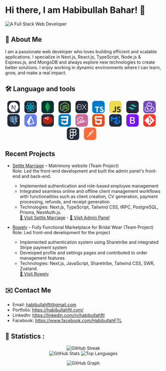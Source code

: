 # Hi there, I am Habibullah Bahar! 👋
![A Full Stack Web Developer](https://www.habibullahftl.com/images/github-cover.jpg)



## 🚀 About Me
I am a passionate web developer who loves building efficient and scalable applications. I specialize in Next.js, React.js, TypeScript, Node.js & Express.js, and MongoDB and always explore new technologies to create better solutions. I enjoy working in dynamic environments where I can learn, grow, and make a real impact.


## 🛠 Language and tools

<div align="center">
  <img src="https://github.com/tandpfun/skill-icons/raw/main/icons/NextJS-Dark.svg" height="40" alt="nextjs logo"  />
  <img width="7" />
  <img src="https://github.com/tandpfun/skill-icons/raw/main/icons/React-Dark.svg" height="40" alt="react logo"  />
  <img width="7" />
  <img src="https://github.com/tandpfun/skill-icons/raw/main/icons/MongoDB.svg" height="40" alt="mongodb logo"  />
  <img width="7" />
  <img src="https://github.com/tandpfun/skill-icons/raw/main/icons/NodeJS-Dark.svg" height="40" alt="nodejs logo"  />    
  <img width="7" />
  <img src="https://github.com/tandpfun/skill-icons/raw/main/icons/ExpressJS-Dark.svg" height="40" alt="express logo"  />   
  <img width="7" />
  <img src="https://github.com/tandpfun/skill-icons/raw/main/icons/TypeScript.svg" height="40" alt="typescript logo"  />
  <img width="7" />
  <img src="https://github.com/tandpfun/skill-icons/raw/main/icons/JavaScript.svg" height="40" alt="javascript logo"  />
  <img width="7" />
  <img src="https://github.com/tandpfun/skill-icons/raw/main/icons/TailwindCSS-Dark.svg" height="40" alt="tailwind css logo"  />
  <img width="7" />
  <img src="https://github.com/tandpfun/skill-icons/raw/main/icons/Redux.svg" height="40" alt="redux logo"  />
  <img width="7" />
  <img src="https://github.com/tandpfun/skill-icons/raw/main/icons/PostgreSQL-Dark.svg" height="40" alt="postgresql logo"  />
  <img width="7" />
  <img src="https://github.com/tandpfun/skill-icons/raw/main/icons/Prisma.svg" height="40" alt="prisma logo"  />
  <img width="7" />
  <img src="https://github.com/tandpfun/skill-icons/raw/main/icons/Redis-Dark.svg" height="40" alt="redis logo"  />
  <img width="7" />
  <img src="https://github.com/tandpfun/skill-icons/raw/main/icons/CSS.svg" height="40" alt="css3 logo"  />
  <img width="7" />
  <img src="https://github.com/tandpfun/skill-icons/raw/main/icons/Sass.svg" height="40" alt="sass logo"  />
  <img width="7" />
  <img src="https://github.com/tandpfun/skill-icons/raw/main/icons/HTML.svg" height="40" alt="html logo"  />
  <img width="7" />
  <img src="https://github.com/tandpfun/skill-icons/raw/main/icons/MaterialUI-Dark.svg" height="40" alt="material ui logo"  />
  <img width="7" />
  <img src="https://github.com/tandpfun/skill-icons/raw/main/icons/Bootstrap.svg" height="40" alt="bootstrap logo"  />
  <img width="7" />
  <img src="https://github.com/tandpfun/skill-icons/raw/main/icons/Git.svg" height="40" alt="git logo"  />
  <img width="7" />
  <img src="https://github.com/tandpfun/skill-icons/raw/main/icons/Figma-Dark.svg" height="40" alt="figma logo"  />
  <img width="7" />
  <img src="https://github.com/tandpfun/skill-icons/raw/main/icons/Postman.svg" height="40" alt="postman logo"  />
  <img width="7" />
</div>



## Recent Projects
- [Settle Marriage](https://www.habibullahftl.com/projects/settle-marriage) – Matrimony website (Team Project) <br/>
  Role: Led the front-end development and built the admin panel's front-end and back-end.
    - Implemented authentication and role-based employee management
    - Integrated seamless online and offline client management workflows with functionalities such as
  client creation, CV generation, payment processing, refunds, and receipt generation
    - Technologies: Next.js, TypeScript, Tailwind CSS, tRPC, PostgreSQL, Prisma, NextAuth.js.<br/>
    [🔗 Visit Settle Marriage](https://www.settlemarriage.com/)  -  [🔗 Visit Admin Panel](https://admin.settlemarriage.com/)

- [Rowely](https://www.habibullahftl.com/projects/rowely) – Fully Functional Marketplace for Bridal Wear (Team Project)<br/>
  Role: Led front-end development for the project<br/>
    - Implemented authentication system using Sharetribe and integrated Stripe payment system
    - Developed profile and settings pages and contributed to order management features
    - Technologies: Next.js, JavaScript, Sharetribe, Tailwind CSS, SWR, Zustand.<br/>
    [🔗 Visit Rowely](https://shoprowely.com/)


## ✉️ Contact Me
- Email: habibullahftl@gmail.com  
- Portfolio: https://habibullahftl.com/
- LinkedIn: https://linkedin.com/in/habibullahftl
- Facebook: https://www.facebook.com/HabibullahFTL


## 📶 Statistics :
<div align="center"> 
    <img src="https://streak-stats.demolab.com?user=HabibullahFTL&theme=dark&hide_border=true&border_radius=12" width="700" alt="GitHub Streak" /> 
</div> 
<div align="center"> <img src="https://github-readme-stats.vercel.app/api?username=HabibullahFTL&count_private=true&show_icons=true&theme=dark&hide_border=true&border_radius=12&custom_title=Gazi's%20GitHub%20Stats" width="400" alt="GitHub Stats" /> <img src="https://github-readme-stats.vercel.app/api/top-langs/?username=HabibullahFTL&theme=dark&hide_border=true&layout=compact&border_radius=12" width="300" alt="Top Languages" /> 
</div>
<p align="center"> <img src="https://github-profile-summary-cards.vercel.app/api/cards/profile-details?username=HabibullahFTL&theme=dark&hide_border=true&border_radius=20" width="700" alt="GitHub Graph" /> </p>

